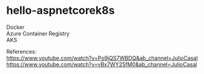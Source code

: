 # hello-aspnetcorek8s

Docker  
Azure Container Registry  
AKS  

References:  
https://www.youtube.com/watch?v=Po9jQS7WBDQ&ab_channel=JulioCasal  
https://www.youtube.com/watch?v=vBx7WY25fM0&ab_channel=JulioCasal
